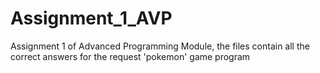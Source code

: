 # Assignment_1_AVP

Assignment 1 of Advanced Programming Module, the files contain all the correct answers for the request 'pokemon' game program
